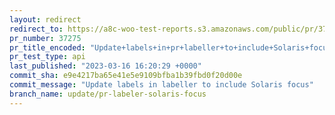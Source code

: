 ```yaml
---
layout: redirect
redirect_to: https://a8c-woo-test-reports.s3.amazonaws.com/public/pr/37275/api/index.html
pr_number: 37275
pr_title_encoded: "Update+labels+in+pr+labeller+to+include+Solaris+focus"
pr_test_type: api
last_published: "2023-03-16 16:20:29 +0000"
commit_sha: e9e4217ba65e41e5e9109bfba1b39fbd0f20d00e
commit_message: "Update labels in labeller to include Solaris focus"
branch_name: update/pr-labeler-solaris-focus
---
```

